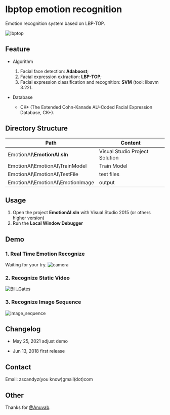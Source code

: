# lbptop emotion recognition
Emotion recognition system based on LBP-TOP.

![lbptop](picture/lbptop_main_window.PNG)

## Feature

* Algorithm

  1. Facial face detection: **Adaboost**;
  2. Facial expression extraction: **LBP-TOP**;
  3. Facial expression classification and recognition: **SVM** (tool: libsvm 3.22).

* Database

  * CK+ (The Extended Cohn-Kanade AU-Coded Facial Expression Database, CK+).

## Directory Structure

| Path                             | Content                        |
| -------------------------------- | ------------------------------ |
| EmotionAI\\**EmotionAI.sln**     | Visual Studio Project Solution |
| EmotionAI\EmotionAI\TrainModel   | Train Model                    |
| EmotionAI\EmotionAI\TestFile     | test files                     |
| EmotionAI\EmotionAI\EmotionImage | output                         |

## Usage

1. Open the project **EmotionAI.sln** with Visual Studio 2015 (or others higher version)
2. Run the **Local Window Debugger**

## Demo

### 1. Real Time Emotion Recognize

Waiting for your try. ![camera](picture/camera.png)

### 2. Recognize Static Video

![Bill_Gates](picture/Bill_Gates.gif)

### 3. Recognize Image Sequence

![image_sequence](picture/image_sequence.gif)

## Changelog

* May 25, 2021 adjust demo 

* Jun 13, 2018 first release

## Contact

Email: zscandyz(you know)gmail(dot)com

## Other

Thanks for [@Anuvab](https://github.com/dbarshan/Anuvab).
